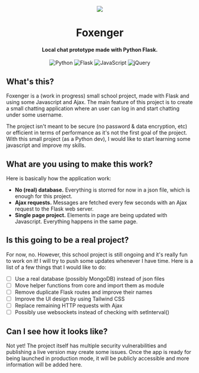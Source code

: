 <p align="center"><img src="https://i.imgur.com/6zZqxVh.png"></p>

<h1 align="center">Foxenger</h1>
<h4 align="center">Local chat prototype made with Python Flask.</h4>
<p align="center">
  <img alt="Python" src="https://img.shields.io/badge/python%20-%2314354C.svg?&style=for-the-badge&logo=python&logoColor=white"/>
  <img alt="Flask" src="https://img.shields.io/badge/flask%20-%23000.svg?&style=for-the-badge&logo=flask&logoColor=white"/>
  <img alt="JavaScript" src="https://img.shields.io/badge/javascript%20-%23323330.svg?&style=for-the-badge&logo=javascript&logoColor=%23F7DF1E"/>
  <img alt="jQuery" src="https://img.shields.io/badge/jquery%20-%230769AD.svg?&style=for-the-badge&logo=jquery&logoColor=white"/>
</p>

## What's this?
Foxenger is a (work in progress) small school project, made with Flask and using some Javascript and Ajax.
The main feature of this project is to create a small chatting application where an user can log in and start chatting under some username.

The project isn't meant to be secure (no password & data encryption, etc) or efficient in terms of performance as it's not the first goal of the project.
With this small project (as a Python dev), I would like to start learning some javascript and improve my skills.

## What are you using to make this work?
Here is basically how the application work:
* **No (real) database.** Everything is storred for now in a json file, which is enough for this project.
* **Ajax requests.** Messages are fetched every few seconds with an Ajax request to the Flask web server.
* **Single page project.** Elements in page are being updated with Javascript. Everything happens in the same page.

## Is this going to be a real project?
For now, no. However, this school project is still ongoing and it's really fun to work on it! I will try to push some updates whenever I have time. Here is a list of a few things that I would like to do:

- [ ] Use a real database (possibly MongoDB) instead of json files
- [ ] Move helper functions from core and import them as module
- [ ] Remove duplicate Flask routes and improve their names
- [ ] Improve the UI design by using Tailwind CSS
- [ ] Replace remaining HTTP requests with Ajax
- [ ] Possibly use websockets instead of checking with setInterval()

## Can I see how it looks like?
Not yet! The project itself has multiple security vulnerabilities and publishing a live version may create some issues. Once the app is ready for being launched in production mode, it will be publicly accessible and more information will be added here.
